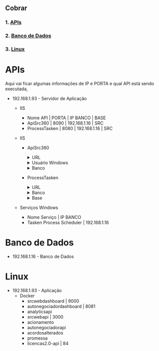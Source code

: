 ## **Cobrar**
### 1. [**APIs**](#apis)
### 2. [**Banco de Dados**](#banco-de-dados)
### 3. [**Linux**](#linux)


# **APIs**
Aqui vai ficar algumas informações de IP e PORTA e qual API está sendo executada,

- 192.168.1.93 - Servidor de Aplicação
    - IIS
        -   Nome API    | PORTA |   IP BANCO   | BASE 
        -   ApiSrc360   | 8090  | 192.168.1.16 | SRC 
        - ProcessTasken | 8080  | 192.168.1.16 | SRC

    - IIS 
        - ApiSrc360
            <details>
                <summary>URL</summary>

                http://192.168.1.93:8090/
            </details>
            <details>
                <summary>Usuário Windows</summary>

                userprocess@cbc.ads
            </details>
            <details>
                <summary>Banco</summary>

            IP: 192.168.1.16
            
            BASE: SRC
            </details>

        - ProcessTasken
            <details>
                <summary>URL</summary>

                http://192.168.1.93:8080/
            </details>
            <details>
                <summary>Banco</summary>

                192.168.1.16
            </details>
            <details>
                <summary>Base</summary>
                
                SRC
            </details>

    - Serviços Windows
        -   Nome Serviço        |   IP BANCO
        - Tasken Process Scheduler | 192.168.1.16

# **Banco de Dados**
- 192.168.1.16 - Banco de Dados

# **Linux**
- 192.168.1.93 - Aplicação
    - Docker 
        - srcwebdashboard | 9000
        - autonegociadordashboard | 8081
        - analyticsapi
        - srcwebapi | 3000
        - acionamento
        - autonegociadorapi
        - acordosalterados
        - promessa
        - licencas2.0-api | 84
